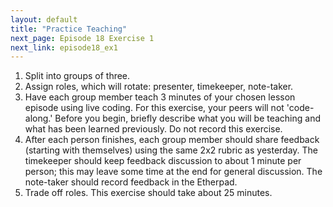 ```yaml
---
layout: default
title: "Practice Teaching"
next_page: Episode 18 Exercise 1
next_link: episode18_ex1
---
```


1. Split into groups of three.
1. Assign roles, which will rotate: presenter, timekeeper, note-taker.
2. Have each group member teach 3 minutes of your chosen lesson episode using live coding.
For this exercise, your peers will not 'code-along.' Before
you begin, briefly describe what you will be teaching and what has been learned previously. Do not record this exercise.
3. After each person finishes, each group member should share feedback (starting with themselves) using the same 2x2 rubric as yesterday. The
timekeeper should keep feedback discussion to about 1 minute per person; this may leave some time at the end for general
discussion. The note-taker should record feedback in the Etherpad.
4. Trade off roles.
This exercise should take about 25 minutes.
